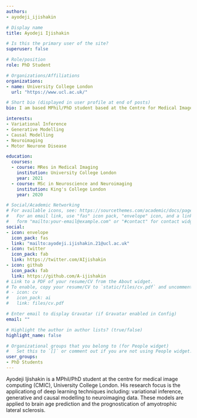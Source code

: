 ```yaml
---
authors:
- ayodeji_ijishakin

# Display name
title: Ayodeji Ijishakin

# Is this the primary user of the site?
superuser: false

# Role/position
role: PhD Student 

# Organizations/Affiliations
organizations:
- name: University College London
  url: "https://www.ucl.ac.uk/"

# Short bio (displayed in user profile at end of posts) 
bio: I am based MPhil/PhD student based at the Centre for Medical Image Computing (CMIC). My research uses deep learning in-order to predict brain age and prognosticate ALS Disease. My particular interests within deep learning include: variational inference, generative modelling and causal modelling. 

interests:
- Variational Inference 
- Generative Modelling 
- Causal Modelling 
- Neuroimaging
- Motor Neurone Disease 

education:
  courses:
  - course: MRes in Medical Imaging
    institution: University College London
    year: 2021
  - course: MSc in Neuroscience and Neuroimaging
    institution: King's College London
    year: 2020 

# Social/Academic Networking
# For available icons, see: https://sourcethemes.com/academic/docs/page-builder/#icons
#   For an email link, use "fas" icon pack, "envelope" icon, and a link in the
#   form "mailto:your-email@example.com" or "#contact" for contact widget.
social:
- icon: envelope
  icon_pack: fas
  link: "mailto:ayodeji.ijishakin.21@ucl.ac.uk"
- icon: twitter
  icon_pack: fab
  link: https://twitter.com/AIjishakin
- icon: github
  icon_pack: fab
  link: https://github.com/A-ijishakin 
# Link to a PDF of your resume/CV from the About widget.
# To enable, copy your resume/CV to `static/files/cv.pdf` and uncomment the lines below.
# - icon: cv
#   icon_pack: ai
#   link: files/cv.pdf

# Enter email to display Gravatar (if Gravatar enabled in Config)
email: ""

# Highlight the author in author lists? (true/false)
highlight_name: false

# Organizational groups that you belong to (for People widget)
#   Set this to `[]` or comment out if you are not using People widget.
user_groups:
- PhD Students
---
```


Ayodeji Ijishakin is a MPhil/PhD student at the centre for medical image computing (CMIC), University College London. His research focus is the applicationg of deep learning techniques including: variational inference, generative and causal modelling to neuroimaging data. These models are applied to brain age prediction and the prognostication of amyotrophic lateral sclerosis.  
